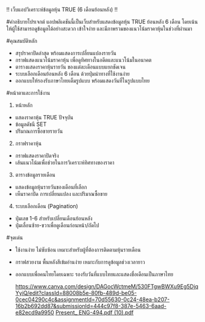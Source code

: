 !! เว็บแอปวิเคราะห์ข้อมูลหุ้น TRUE (6 เดือนย้อนหลัง) !!

#คำอธิบายโปรเจกต์
แอปพลิเคชันนี้เป็นเว็บสำหรับแสดงข้อมูลหุ้น TRUE ย้อนหลัง 6 เดือน โดยเน้นให้ผู้ใช้สามารถดูข้อมูลได้อย่างสะดวก เข้าใจง่าย และมีภาพรวมของแนวโน้มราคาหุ้นในช่วงที่ผ่านมา

#คุณสมบัติหลัก
- สรุปราคาปิดล่าสุด พร้อมแสดงการเปลี่ยนแปลงรายวัน
- กราฟแสดงแนวโน้มราคาหุ้น เพื่อดูทิศทางในอดีตและแนวโน้มในอนาคต
- ตารางแสดงราคาหุ้นรายวัน ของแต่ละเดือนแบบแยกชัดเจน
- ระบบเลือกเดือนย้อนหลัง 6 เดือน ด้วยปุ่มนำทางที่ใช้งานง่าย
- ออกแบบให้รองรับภาษาไทยเต็มรูปแบบ พร้อมแสดงวันที่ในรูปแบบไทย

#หน้าตาและการใช้งาน
1. หน้าหลัก
- แสดงราคาหุ้น TRUE ปัจจุบัน
- ข้อมูลดัชนี SET
- ปริมาณการซื้อขายรายวัน

2. กราฟราคาหุ้น
- กราฟแสดงราคาปิดจริง
- เส้นแนวโน้มเพื่อช่วยในการวิเคราะห์ทิศทางของราคา

3. ตารางข้อมูลรายเดือน
- แสดงข้อมูลหุ้นรายวันของเดือนที่เลือก
- เห็นราคาปิด การเปลี่ยนแปลง และปริมาณซื้อขาย

4. ระบบเลือกเดือน (Pagination)
- ปุ่มเลข 1-6 สำหรับเปลี่ยนเดือนย้อนหลัง
- ปุ่มเลื่อนซ้าย-ขวาเพื่อดูเดือนก่อนหน้า/ถัดไป

#จุดเด่น
- ใช้งานง่าย ไม่ซับซ้อน เหมาะสำหรับผู้ที่ต้องการติดตามหุ้นรายเดือน
- กราฟสวยงาม พื้นหลังสีเข้มอ่านง่าย เหมาะกับการดูข้อมูลช่วงเวลายาว
- ออกแบบเพื่อคนไทยโดยเฉพาะ รองรับวันที่แบบไทยและแสดงชื่อเดือนเป็นภาษาไทย

  https://www.canva.com/design/DAGocWctmeM/530FTgwBWXu9Eg5DjqYyiQ/edit?classId=88008b5e-80fb-489d-be05-0cec04290c4c&assignmentId=70d55630-0c24-48ea-b207-16b2b692dd87&submissionId=444c97f8-387e-5463-6aad-e82ecd9a9950
  [Present_ ENG-494.pdf (10).pdf](https://github.com/user-attachments/files/20436896/Present_.ENG-494.pdf.10.pdf)


